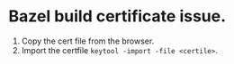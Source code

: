   # Bazel build certificate issue.
  
  1. Copy the cert file from  the browser.
  2. Import the certfile `keytool -import -file <certile>`.
